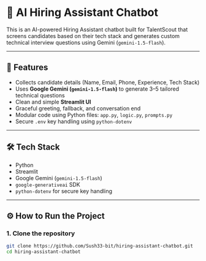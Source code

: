 # 🤖 AI Hiring Assistant Chatbot

This is an AI-powered Hiring Assistant chatbot built for TalentScout that screens candidates based on their tech stack and generates custom technical interview questions using Gemini (`gemini-1.5-flash`).

---

## 🚀 Features

- Collects candidate details (Name, Email, Phone, Experience, Tech Stack)
- Uses **Google Gemini (`gemini-1.5-flash`)** to generate 3–5 tailored technical questions
- Clean and simple **Streamlit UI**
- Graceful greeting, fallback, and conversation end
- Modular code using Python files: `app.py`, `logic.py`, `prompts.py`
- Secure `.env` key handling using `python-dotenv`

---

## 🛠 Tech Stack

- Python
- Streamlit
- Google Gemini (`gemini-1.5-flash`)
- `google-generativeai` SDK
- `python-dotenv` for secure key handling

---

## ⚙️ How to Run the Project

### 1. Clone the repository
```bash
git clone https://github.com/Sush33-bit/hiring-assistant-chatbot.git
cd hiring-assistant-chatbot

